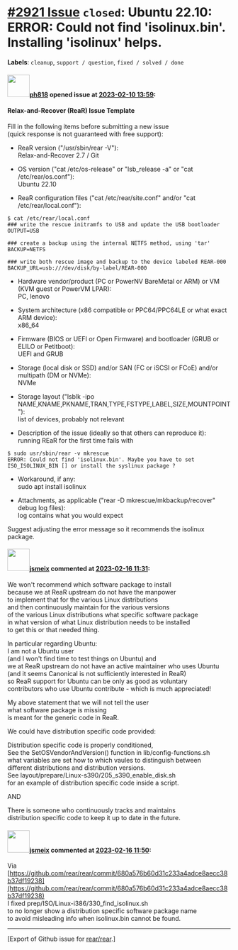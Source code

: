 [\#2921 Issue](https://github.com/rear/rear/issues/2921) `closed`: Ubuntu 22.10: ERROR: Could not find 'isolinux.bin'. Installing 'isolinux' helps.
===================================================================================================================================================

**Labels**: `cleanup`, `support / question`, `fixed / solved / done`

#### <img src="https://avatars.githubusercontent.com/u/71797925?v=4" width="50">[ph818](https://github.com/ph818) opened issue at [2023-02-10 13:59](https://github.com/rear/rear/issues/2921):

#### Relax-and-Recover (ReaR) Issue Template

Fill in the following items before submitting a new issue  
(quick response is not guaranteed with free support):

-   ReaR version ("/usr/sbin/rear -V"):  
    Relax-and-Recover 2.7 / Git

-   OS version ("cat /etc/os-release" or "lsb\_release -a" or "cat
    /etc/rear/os.conf"):  
    Ubuntu 22.10

-   ReaR configuration files ("cat /etc/rear/site.conf" and/or "cat
    /etc/rear/local.conf"):

<!-- -->

    $ cat /etc/rear/local.conf
    ### write the rescue initramfs to USB and update the USB bootloader
    OUTPUT=USB

    ### create a backup using the internal NETFS method, using 'tar'
    BACKUP=NETFS

    ### write both rescue image and backup to the device labeled REAR-000
    BACKUP_URL=usb:///dev/disk/by-label/REAR-000

-   Hardware vendor/product (PC or PowerNV BareMetal or ARM) or VM (KVM
    guest or PowerVM LPAR):  
    PC, lenovo

-   System architecture (x86 compatible or PPC64/PPC64LE or what exact
    ARM device):  
    x86\_64

-   Firmware (BIOS or UEFI or Open Firmware) and bootloader (GRUB or
    ELILO or Petitboot):  
    UEFI and GRUB

-   Storage (local disk or SSD) and/or SAN (FC or iSCSI or FCoE) and/or
    multipath (DM or NVMe):  
    NVMe

-   Storage layout ("lsblk -ipo
    NAME,KNAME,PKNAME,TRAN,TYPE,FSTYPE,LABEL,SIZE,MOUNTPOINT"):  
    list of devices, probably not relevant

-   Description of the issue (ideally so that others can reproduce
    it):  
    running REaR for the first time fails with

<!-- -->

    $ sudo usr/sbin/rear -v mkrescue
    ERROR: Could not find 'isolinux.bin'. Maybe you have to set ISO_ISOLINUX_BIN [] or install the syslinux package ?

-   Workaround, if any:  
    sudo apt install isolinux

-   Attachments, as applicable ("rear -D mkrescue/mkbackup/recover"
    debug log files):  
    log contains what you would expect

Suggest adjusting the error message so it recommends the isolinux
package.

#### <img src="https://avatars.githubusercontent.com/u/1788608?u=925fc54e2ce01551392622446ece427f51e2f0ce&v=4" width="50">[jsmeix](https://github.com/jsmeix) commented at [2023-02-16 11:31](https://github.com/rear/rear/issues/2921#issuecomment-1432946110):

We won't recommend which software package to install  
because we at ReaR upstream do not have the manpower  
to implement that for the various Linux distributions  
and then continuously maintain for the various versions  
of the various Linux distributions what specific software package  
in what version of what Linux distribution needs to be installed  
to get this or that needed thing.

In particular regarding Ubuntu:  
I am not a Ubuntu user  
(and I won't find time to test things on Ubuntu) and  
we at ReaR upstream do not have an active maintainer who uses Ubuntu  
(and it seems Canonical is not sufficiently interested in ReaR)  
so ReaR support for Ubuntu can be only as good as voluntary  
contributors who use Ubuntu contribute - which is much appreciated!

My above statement that we will not tell the user  
what software package is missing  
is meant for the generic code in ReaR.

We could have distribution specific code provided:

Distribution specific code is properly conditioned,  
See the SetOSVendorAndVersion() function in lib/config-functions.sh  
what variables are set how to which vaules to distinguish between  
different distributions and distribution versions.  
See layout/prepare/Linux-s390/205\_s390\_enable\_disk.sh  
for an example of distribution specific code inside a script.

AND

There is someone who continuously tracks and maintains  
distribution specific code to keep it up to date in the future.

#### <img src="https://avatars.githubusercontent.com/u/1788608?u=925fc54e2ce01551392622446ece427f51e2f0ce&v=4" width="50">[jsmeix](https://github.com/jsmeix) commented at [2023-02-16 11:50](https://github.com/rear/rear/issues/2921#issuecomment-1432966779):

Via  
[https://github.com/rear/rear/commit/680a576b60d31c233a4adce8aecc38b37df19238](https://github.com/rear/rear/commit/680a576b60d31c233a4adce8aecc38b37df19238)  
I fixed prep/ISO/Linux-i386/330\_find\_isolinux.sh  
to no longer show a distribution specific software package name  
to avoid misleading info when isolinux.bin cannot be found.

------------------------------------------------------------------------

\[Export of Github issue for
[rear/rear](https://github.com/rear/rear).\]
